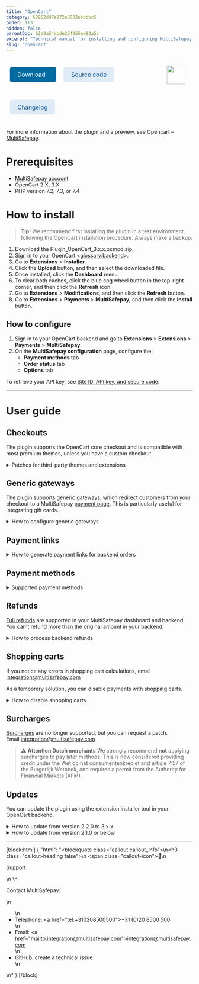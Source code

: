 ```yaml
---
title: "OpenCart"
category: 62962dd7e272a6002ebbbbc5
order: 113
hidden: false
parentDoc: 62a9a54abde254065ee92a5c
excerpt: "Technical manual for installing and configuring MultiSafepay's free plugin for OpenCart."
slug: 'opencart'
---
```

<img src="https://raw.githubusercontent.com/MultiSafepay/docs/master/static/logo/Plugins/OpenCart.svg" width="50" align="right" style="margin: 20px; max-height: 75px"/>

<div style="display: flex; flex-wrap: wrap;">

<a class="suggestEdits" style="display: inline-flex; border-radius: 5px; padding: 10px 20px; margin: 10px; font-size: 1rem; background-color: #006ba1; color: #ffffff; text-decoration: none;" href="https://www.opencart.com/index.php?route=marketplace/extension/info&extension_id=39960" target="_self"><span>Download</span><i class="icon icon-download" style="margin-left: 0.6em;"> </i></a>

<a class="suggestEdits" style="display: inline-flex; border-radius: 5px; padding: 10px 20px; margin: 10px; font-size: 1rem; background-color: #DFEBF6; color: #0a59a1; text-decoration: none;" href="https://github.com/MultiSafepay/Opencart" target="_blank"><i class="icon-external-link"></i> <span>Source code</span></a>

<a class="suggestEdits" style="display: inline-flex; border-radius: 5px; padding: 10px 20px; margin: 10px; font-size: 1rem; background-color: #DFEBF6; color: #0a59a1; text-decoration: none;" href="https://github.com/MultiSafepay/Opencart/blob/master/CHANGELOG.md" target="_blank"><span>Changelog</span></a>

</div>

For more information about the plugin and a preview, see Opencart – [MultiSafepay](https://www.opencart.com/index.php?route=marketplace/extension/info&extension_id=39960).

# Prerequisites

- [MultiSafepay account](/docs/getting-started-guide/)
- OpenCart 2.X, 3.X
- PHP version 7.2, 7.3, or 7.4

# How to install

> **Tip!** We recommend first installing the plugin in a test environment, following the OpenCart installation procedure. Always make a backup.

1. Download the Plugin_OpenCart_3.x.x.ocmod.zip.
2. Sign in to your OpenCart <<glossary:backend>>.
3. Go to **Extensions** > **Installer**.
4. Click the **Upload** button, and then select the downloaded file.
5. Once installed, click the **Dashboard** menu.
7. To clear both caches, click the blue cog wheel button in the top-right corner, and then click the **Refresh** icon. 
8. Go to **Extensions** > **Modifications**, and then click the **Refresh** button.
9. Go to **Extensions** > **Payments** > **MultiSafepay**, and then click the **Install** button. 

## How to configure

1. Sign in to your OpenCart backend and go to **Extensions** > **Extensions** > **Payments** > **MultiSafepay**.
2. On the **MultiSafepay configuration** page, configure the:  
    - **Payment methods** tab
    - **Order status** tab
    - **Options** tab  

To retrieve your API key, see [Site ID, API key, and secure code](/sites/#site-id-api-key-and-secure-code).
<br>

---

# User guide

## Checkouts

The plugin supports the OpenCart core checkout and is compatible with most premium themes, unless you have a custom checkout.

<details id="patches-for-third-party-themes-and-extensions">
<summary>Patches for third-party themes and extensions</summary>
<br>

The following patches for third-party themes and extensions are available:

| Patch | Download |
|---|---|
| [Journal3 Quick Checkout for OpenCart 3.0.X](https://www.journal-theme.com/) | [Download OCMOD](https://github.com/MultiSafepay/docs/raw/master/static/plugin-downloads/opencart/multisafepay-patch-for-journal3-opencart-3.0.X.ocmod.zip) |
| [Journal3 Quick Checkout for OpenCart 2.3.X](https://www.journal-theme.com/) | [Download OCMOD](https://github.com/MultiSafepay/docs/raw/master/static/plugin-downloads/opencart/multisafepay-patch-for-journal3-opencart-2.3.X.ocmod.zip) |
| [AJAX Quick Checkout for OpenCart 3.0.X](https://dreamvention.ee/ajax-quick-checkout-one-page-checkout-fast-checkout) | [Download OCMOD](https://github.com/MultiSafepay/docs/raw/master/static/plugin-downloads/opencart/multisafepay-patch-for-ajax-quick-checkout-free-version-7.3.1-opencart-3.0.X.ocmod.zip) |
| [AJAX Quick Checkout for OpenCart 2.3.X](https://dreamvention.ee/ajax-quick-checkout-one-page-checkout-fast-checkout) | [Download OCMOD](https://github.com/MultiSafepay/docs/raw/master/static/plugin-downloads/opencart/multisafepay-patch-for-ajax-quick-checkout-free-version-7.3.1-opencart-2.3.X.ocmod.zip) |
| [OnePage Checkout 4.0.0 for OpenCart 3.0.X](https://www.extensionsbazaar.com/opencart-one-page-checkout) | [Download OCMOD](https://github.com/MultiSafepay/docs/raw/master/static/plugin-downloads/opencart/multisafepay-patch-for-onepage-checkout-4.0.0-opencart-3.0.X.ocmod.zip) |
| [OnePage Checkout 4.0.0 for OpenCart 2.3.X](https://www.extensionsbazaar.com/opencart-one-page-checkout) | [Download OCMOD](https://github.com/MultiSafepay/docs/raw/master/static/plugin-downloads/opencart/multisafepay-patch-for-onepage-checkout-4.0.0-opencart-2.3.X.ocmod.zip) |
| [Quick Checkout / Onepage Checkout for OpenCart 3.0.X](https://www.modulepoints.com/quickcheckout) | [Download OCMOD](https://github.com/MultiSafepay/docs/raw/master/static/plugin-downloads/opencart/multisafepay-patch-for-quick-checkout-from-module-points-opencart-3.0.X.ocmod.zip) |
| [Quick Checkout / Onepage Checkout for OpenCart 2.3.X](https://www.modulepoints.com/quickcheckout) | [Download OCMOD](https://github.com/MultiSafepay/docs/raw/master/static/plugin-downloads/opencart/multisafepay-patch-for-quick-checkout-from-module-points-opencart-2.3.X.ocmod.zip) |
| [EU VAT Compliant](https://shop.openwebcreations.eu/eu-vat-compliant) | [Download OCMOD](https://github.com/MultiSafepay/docs/raw/master/static/plugin-downloads/opencart/multisafepay-patch-for-owc-euvat-reverse-charge-vat-exempt.ocmod.zip) |
| [PayCharge Free for OpenCart 2.3.X](https://www.opencart.com/index.php?route=marketplace/extension/info&extension_id=5040) | [Download OCMOD](https://github.com/MultiSafepay/docs/raw/master/static/plugin-downloads/opencart/multisafepay-patch-for-paycharge-free-version-6.1-opencart-2.3.X.ocmod.zip) |

The Integration Team will do their best to provide support for third-party plugins and premium themes. Email <integration@multisafepay.com>

</details>

## Generic gateways

The plugin supports generic gateways, which redirect customers from your checkout to a MultiSafepay [payment page](/docs/payment-pages/). This is particularly useful for integrating gift cards. 

<details id="how-to-configure-generic-gateways">
<summary>How to configure generic gateways</summary>
<br>

To configure generic gateways, follow these steps:

1. Sign in to your OpenCart backend.
2. Go to **Plugin settings** > **Payment methods** tab.
3. Set the:  
    - Gateway identifier  
    - Gateway logo  
    - Gateway label  
    - Whether to include the shopping cart in refunds (required for pay later gateway IDs)

You can filter payment methods by:

- Geographic zone
- Currency
- Minimum amount
- Maximum amount
- Customer groups

Full and partial refunds (except for [pay later](/pay-later/) methods), and backend orders are fully supported. You can also set a custom initial <<glossary:order status>>.

</details>

## Payment links

<details id="how-to-generate-payment-links-for-backend-orders">
<summary>How to generate payment links for backend orders</summary>
<br>

1. Sign in to your OpenCart backend.
2. Go to **System** > **Localisation** > **Order status**.
3. Enter a custom <<glossary:order status>> for when the payment link is sent.
4. Go to **Extensions** > **Payments** > **MultiSafepay**.
5. Set the **Generate payment links at the admin** field to **Yes**.
6. On the **Options** tab > **Payment request** field, set the **Previously created order status**.
7. To reserve stock units of order items generated by the admin, while the <<glossary:order status>> is still **Pending**, go to **System** > **Settings** > **Store** > **Options** tab. 
8. In the **Processing order status** field, set the order status previously registered as **Payment request**.
9. Go to **Sales** > **Orders** > **Add new order**.
10. Enter all the order details in the following tabs:  
    - **Customer details**  
    - **Products**  
    - **Payment details**  
    - **Shipping details** 
11. At the fifth step **Totals**, in the **Payment method** field, select a MultiSafepay payment method.
12. In the **Order status** field, select the order status previously registered as **Payment request**.
13. To process the order, click **Save**.

The customer receives the payment link in the email sent by OpenCart containing the order details. The payment link is also added to the order history details. 

</details>

## Payment methods

<details id="supported-payment-methods">
<summary>Supported payment methods</summary>
<br>

- Cards: [All](/docs/cards/) 
- Banking methods: All, except TrustPay
- Pay later methods: All
- Wallets: [Alipay](/docs/alipay/), [Apple Pay](/docs/apple-pay/), [PayPal](/docs/paypal/)
- Prepaid cards:
    - [Baby Cadeaubon](https://www.babycadeaubon.nl)
    - Beauty & Wellness
    - [Boekenbon](https://www.cadeaubon.nl/cadeaubonnen/nederlandse-boekenbon)
    - [Fashion Cheque](https://www.fashioncheque.com/nl)
    - [Fashion gift card](https://www.fashion-giftcard.nl)
    - Fietsenbon
    - [Gezondheidsbon](https://www.gezondheidsbon.nl/mhome)
    - [Nationale tuinbon](https://www.nationale-tuinbon.nl)
    - [Parfumcadeaukaart](https://www.parfumcadeaukaart.nl)
    - [Paysafecard](/docs/paysafecard/)
    - [Podium](https://www.podiumcadeaukaart.nl)
    - [Sport en Fit](https://www.sportenfitcadeau.nl)
    - [VVV gift card](https://www.vvvcadeaukaarten.nl)
    - [Webshop gift card](https://www.webshopgiftcard.nl)
    - [Wellness gift card](https://www.wellnessgiftcard.nl)
    - Wijncadeau
    - [Winkelcheque](https://www.winkelcheque.nl)
    - [Yourgift](https://www.yourgift.nl/)

</details>

## Refunds

[Full refunds](/docs/refund-payments/) are supported in your MultiSafepay dashboard and backend.  
You can't refund more than the original amount in your backend.

<details id="how-to-process-backend-refunds">
<summary>How to process backend refunds</summary>
<br>

1. Sign in to your OpenCart backend.
2. Go to **Orders** > **Order view button** > **Order history panel**. 
3. Click the **Refund** button.  
This only appears if the <<glossary:order status>> is **Completed** or **Shipped**.

</details>

## Shopping carts

If you notice any errors in shopping cart calculations, email <integration@multisafepay.com>

As a temporary solution, you can disable payments with shopping carts.

<details id="how-to-disable-shopping-carts">
<summary>How to disable shopping carts</summary>
<br>

❗️ This disables all [pay later methods](/pay-later/).

1. Sign in to your OpenCart backend.
2. Go to **Extensions** > **Payments** > **MultiSafepay**.
3. In the MultiSafepay extension, go to the **Options** tab.
4. From the **Disable Shopping Cart** list, select **Yes**.
5. Click **Save**.

</details>

## Surcharges

[Surcharges](/docs/surcharges/) are no longer supported, but you can request a patch.  
Email <integration@multisafepay.com> 

> ⚠️ **Attention Dutch merchants** 
> We strongly recommend **not** applying surcharges to pay later methods. This is now considered providing credit under the Wet op het consumentenkrediet and article 7:57 of the Burgerlijk Wetboek, and requires a permit from the Authority for Financial Markets (AFM).

## Updates

You can update the plugin using the extension installer tool in your OpenCart backend.

<details id="how-to-update-from-version-2-2-to-3">
<summary>How to update from version 2.2.0 to 3.x.x</summary>
<br>

1. For security, always create a backup of your OpenCart application.
2. Download the Plugin_OpenCart_3.x.x.ocmod.zip.
3. Sign in to your OpenCart backend.
4. Go to **Extensions** > **Installer**.
5. Click the **Upload** button, and then select the downloaded file.
6. Once installed, in the menu go to **Dashboard**.
7. To clear both caches, click the blue cog wheel icon in the top-right corner, and then click on the **Refresh** icon. 
8. Go to **Extensions** > **Modifications**, and then click the **Refresh** icon.
9. Go to **Extensions** > **Payments** > **MultiSafepay**.
10. To access the **Settings** page, click the **Edit** button.
11. A warning appears requesting you to delete old plugin files. 
12. In the **Maintenance** tab, click **Delete old plugin files**. 
</details>

<details id="how-to-update-from-version-2-1-or-below">
<summary>How to update from version 2.1.0 or below</summary>
<br>

1. For security, create a backup of your OpenCart application.
2. Manually remove all files from the MultiSafepay extension using an FTP program or server file administration program.
3. Follow the [installation](/docs/opencart#how-to-install) instructions above.

</details>

---

[block:html]
{
  "html": "<blockquote class=\"callout callout_info\">\n<h3 class=\"callout-heading false\">\n        <span class=\"callout-icon\">💬</span>\n        <p>Support</p>\n    </h3>\n  <p>Contact MultiSafepay:</p>\n  <ul>\n    <li>Telephone: <a href=\"tel:+310208500500\">+31 (0)20 8500 500</a></li>\n    <li>Email: <a href=\"mailto:integration@multisafepay.com\">integration@multisafepay.com</a></li>\n    <li>GitHub: create a technical issue</li>\n  </ul>  \n</blockquote>"
}
[/block]
